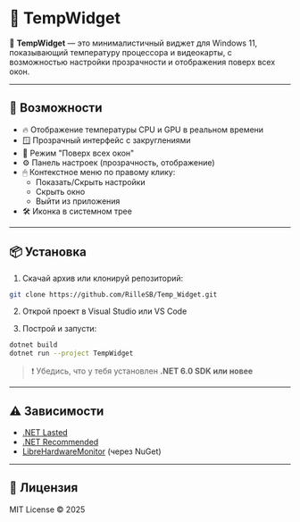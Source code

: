 # 🧊 TempWidget

📌 **TempWidget** — это минималистичный виджет для Windows 11, показывающий температуру процессора и видеокарты, с возможностью настройки прозрачности и отображения поверх всех окон.

---

## 🚀 Возможности

- 🔥 Отображение температуры CPU и GPU в реальном времени  
- 🪟 Прозрачный интерфейс с закруглениями  
- 📌 Режим "Поверх всех окон"  
- ⚙ Панель настроек (прозрачность, отображение)  
- 🖱 Контекстное меню по правому клику:
  - Показать/Скрыть настройки
  - Скрыть окно
  - Выйти из приложения  
- 🛠 Иконка в системном трее

---

## 📦 Установка

1. Скачай архив или клонируй репозиторий:

```bash
git clone https://github.com/RilleSB/Temp_Widget.git
```

2. Открой проект в Visual Studio или VS Code

3. Построй и запусти:

```bash
dotnet build
dotnet run --project TempWidget
```

> ❗ Убедись, что у тебя установлен **.NET 6.0 SDK или новее**

---

## ⚠ Зависимости

- [.NET Lasted](https://dotnet.microsoft.com/en-us/download)
- [.NET Recommended](https://dotnet.microsoft.com/en-us/download/dotnet/6.0)
- [LibreHardwareMonitor](https://github.com/LibreHardwareMonitor/LibreHardwareMonitor) (через NuGet)

---

## 📜 Лицензия

MIT License © 2025
